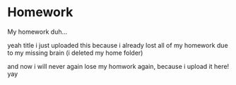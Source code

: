 # Homework
My homework duh... 

yeah title i just uploaded this because i already lost all of my homework due to my missing brain (i deleted my home folder)

and now i will never again lose my homwork again, because i upload it here! yay
